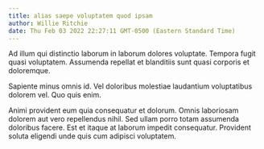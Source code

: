 ```yaml
---
title: alias saepe voluptatem quod ipsam
author: Willie Ritchie
date: Thu Feb 03 2022 22:27:11 GMT-0500 (Eastern Standard Time)
---
```

Ad illum qui distinctio laborum in laborum dolores voluptate. Tempora fugit quasi voluptatem. Assumenda repellat et blanditiis sunt quasi corporis et doloremque.

 Sapiente minus omnis id. Vel doloribus molestiae laudantium voluptatibus dolorem vel. Quo quis enim.

 Animi provident eum quia consequatur et dolorum. Omnis laboriosam dolorem aut vero repellendus nihil. Sed ullam porro totam assumenda doloribus facere. Est et itaque at laborum impedit consequatur. Provident soluta eligendi unde quis cum adipisci voluptatem.